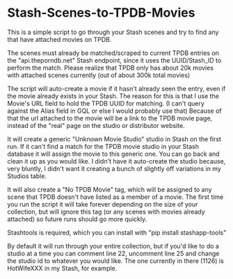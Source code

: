 # Stash-Scenes-to-TPDB-Movies

This is a simple script to go through your Stash scenes and try to find any that have attached movies on TPDB.

The scenes must already be matched/scraped to current TPDB entries on the "api.theporndb.net" Stash endpoint, since it uses the UUID/Stash_ID to perform the match.  Please realize that TPDB only has about 20k movies with attached scenes currently (out of about 300k total movies)

The script will auto-create a movie if it hasn't already seen the entry, even if the movie already exists in your Stash.  The reason for this is that I use the Movie's URL field to hold the TPDB UUID for matching.  (I can't query against the Alias field in GQL or else I would probably use that)  Because of that the url attached to the movie will be a link to the TPDB movie page, instead of the "real" page on the studio or distributor website.

It will create a generic "Unknown Movie Studio" studio in Stash on the first run.  If it can't find a match for the TPDB movie studio in your Stash database it will assign the movie to this generic one.  You can go back and clean it up as you would like.  I didn't have it auto-create the studio because, very bluntly, I didn't want it creating a bunch of slightly off variations in my Studios table.

It will also create a "No TPDB Movie" tag, which will be assigned to any scene that TPDB doesn't have listed as a member of a movie.  The first time you run the script it will take forever depending on the size of your collection, but will ignore this tag (or any scenes with movies already attached) so future runs should go more quickly.

Stashtools is required, which you can install with "pip install stashapp-tools"

By default it will run through your entire collection, but if you'd like to do a studio at a time you can comment line 22, uncomment line 25 and change the studio id to whatever you would like.  The one currently in there (1126) is HotWifeXXX in my Stash, for example.

